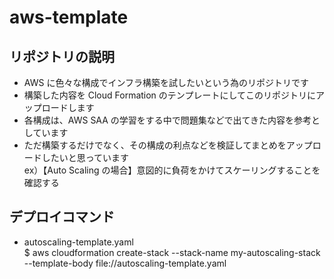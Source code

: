 # aws-template

## リポジトリの説明

- AWS に色々な構成でインフラ構築を試したいという為のリポジトリです
- 構築した内容を Cloud Formation のテンプレートにしてこのリポジトリにアップロードします
- 各構成は、AWS SAA の学習をする中で問題集などで出てきた内容を参考としています
- ただ構築するだけでなく、その構成の利点などを検証してまとめをアップロードしたいと思っています  
  ex）【Auto Scaling の場合】意図的に負荷をかけてスケーリングすることを確認する

## デプロイコマンド

- autoscaling-template.yaml  
  $ aws cloudformation create-stack --stack-name my-autoscaling-stack --template-body file://autoscaling-template.yaml
